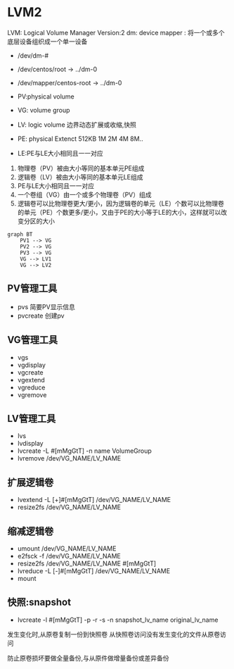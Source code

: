 # LVM2

LVM: Logical Volume Manager Version:2
dm: device mapper : 将一个或多个底层设备组织成一个单一设备 
- /dev/dm-#
- /dev/centos/root -> ../dm-0
- /dev/mapper/centos-root -> ../dm-0



- PV:physical volume
- VG: volume group
- LV: logic volume 边界动态扩展或收缩,快照
- PE: physical Extenct 512KB 1M 2M 4M 8M.. 
- LE:PE与LE大小相同且一一对应

1. 物理卷（PV）被由大小等同的基本单元PE组成 
2. 逻辑卷（LV）被由大小等同的基本单元LE组成 
3. PE与LE大小相同且一一对应
4.  一个卷组（VG）由一个或多个物理卷（PV）组成 
5. 逻辑卷可以比物理卷更大/更小，因为逻辑卷的单元（LE）个数可以比物理卷的单元（PE）个数更多/更小，又由于PE的大小等于LE的大小，这样就可以改变分区的大小


```mermaid
graph BT
    PV1 --> VG
    PV2 --> VG
    PV3 --> VG
    VG --> LV1
    VG --> LV2
```


## PV管理工具
- pvs 简要PV显示信息
- pvcreate 创建pv

## VG管理工具
- vgs
- vgdisplay
- vgcreate
- vgextend
- vgreduce
- vgremove

## LV管理工具
- lvs
- lvdisplay
- lvcreate -L #[mMgGtT] -n name VolumeGroup
- lvremove /dev/VG_NAME/LV_NAME

## 扩展逻辑卷
- lvextend -L [+]#[mMgGtT] /dev/VG_NAME/LV_NAME
- resize2fs /dev/VG_NAME/LV_NAME

## 缩减逻辑卷
- umount  /dev/VG_NAME/LV_NAME
- e2fsck -f /dev/VG_NAME/LV_NAME
- resize2fs /dev/VG_NAME/LV_NAME #[mMgGtT]
- lvreduce -L [-]#[mMgGtT] /dev/VG_NAME/LV_NAME
- mount
  
## 快照:snapshot
- lvcreate -l #[mMgGtT]  -p -r -s -n snapshot_lv_name original_lv_name


发生变化时,从原卷复制一份到快照卷
从快照卷访问没有发生变化的文件从原卷访问

防止原卷损坏要做全量备份,与从原件做增量备份或差异备份

